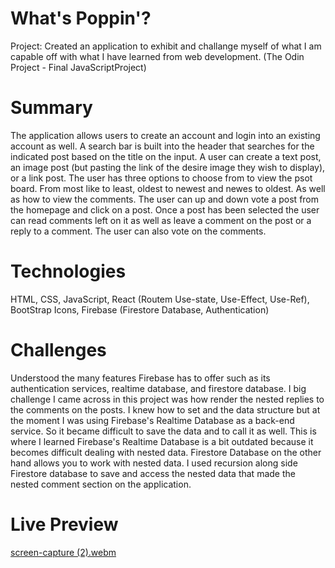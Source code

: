 # What's Poppin'?

Project: Created an application to exhibit and challange myself of what I am capable off with what I have learned from web development.
(The Odin Project - Final JavaScriptProject)

# Summary

The application allows users to create an account and login into an existing account as well. A search bar is built into the header that
searches for the indicated post based on the title on the input. A user can create a text post, an image post (but pasting the link of the desire 
image they wish to display), or a link post. The user has three options to choose from to view the psot board. From most like to least, oldest to newest
and newes to oldest. As well as how to view the comments. The user can up and down vote a post from the homepage and click on a post. Once a post has been 
selected the user can read comments left on it as well as leave a comment on the post or a reply to a comment. The user can also vote on the comments. 

# Technologies

HTML, CSS, JavaScript, React (Routem Use-state, Use-Effect, Use-Ref), BootStrap Icons, Firebase (Firestore Database, Authentication)

# Challenges 

Understood the many features Firebase has to offer such as its authentication services, realtime database, and firestore database. I big challenge I came
across in this project was how render the nested replies to the comments on the posts. I knew how to set and the data structure but at the moment I was using
Firebase's Realtime Database as a back-end service. So it became difficult to save the data and to call it as well. This is where I learned Firebase's Realtime Database is a bit outdated because it becomes difficult dealing with nested data. Firestore Database on the other hand allows you to work with nested data. I used recursion along
side Firestore database to save and access the nested data that made the nested comment section on the application. 

# Live Preview 

[screen-capture (2).webm](https://user-images.githubusercontent.com/104875261/234381896-9c03869a-3e58-4c30-bc30-d2d948615312.webm)

